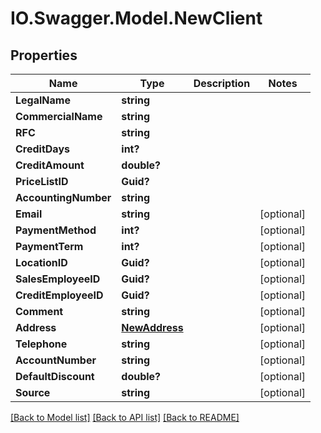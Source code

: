 # IO.Swagger.Model.NewClient
## Properties

Name | Type | Description | Notes
------------ | ------------- | ------------- | -------------
**LegalName** | **string** |  | 
**CommercialName** | **string** |  | 
**RFC** | **string** |  | 
**CreditDays** | **int?** |  | 
**CreditAmount** | **double?** |  | 
**PriceListID** | **Guid?** |  | 
**AccountingNumber** | **string** |  | 
**Email** | **string** |  | [optional] 
**PaymentMethod** | **int?** |  | [optional] 
**PaymentTerm** | **int?** |  | [optional] 
**LocationID** | **Guid?** |  | [optional] 
**SalesEmployeeID** | **Guid?** |  | [optional] 
**CreditEmployeeID** | **Guid?** |  | [optional] 
**Comment** | **string** |  | [optional] 
**Address** | [**NewAddress**](NewAddress.md) |  | [optional] 
**Telephone** | **string** |  | [optional] 
**AccountNumber** | **string** |  | [optional] 
**DefaultDiscount** | **double?** |  | [optional] 
**Source** | **string** |  | [optional] 

[[Back to Model list]](../README.md#documentation-for-models) [[Back to API list]](../README.md#documentation-for-api-endpoints) [[Back to README]](../README.md)


